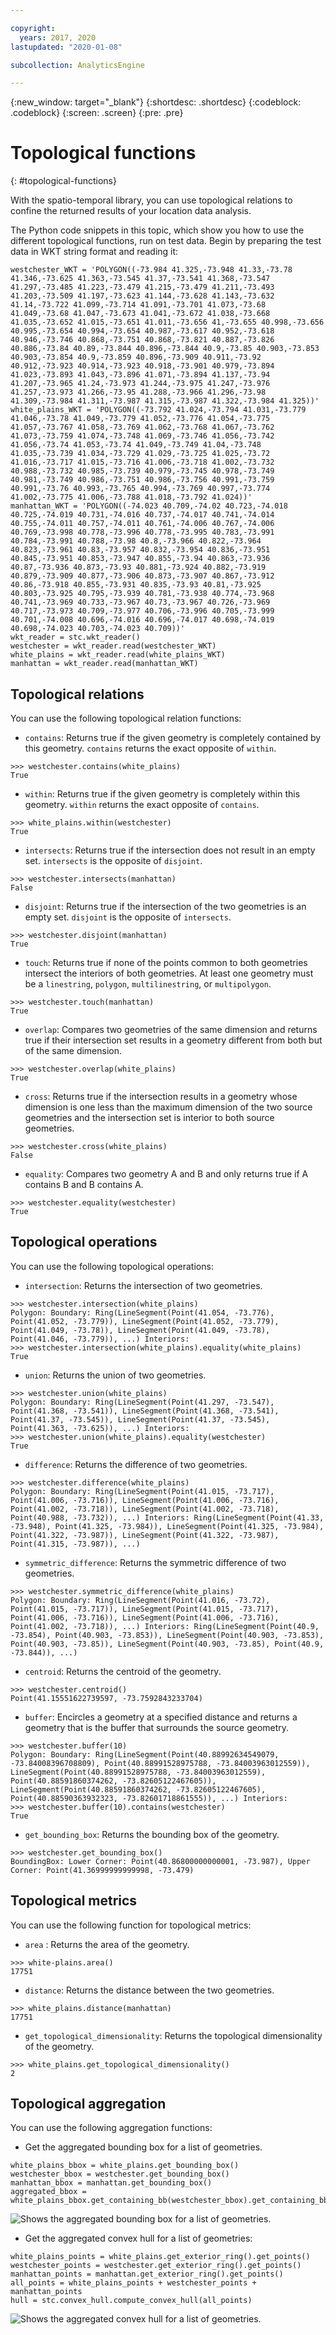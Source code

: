 ```yaml
---

copyright:
  years: 2017, 2020
lastupdated: "2020-01-08"

subcollection: AnalyticsEngine

---
```


<!-- Attribute definitions -->
{:new_window: target="_blank"}
{:shortdesc: .shortdesc}
{:codeblock: .codeblock}
{:screen: .screen}
{:pre: .pre}

# Topological functions
{: #topological-functions}

With the spatio-temporal library, you can use topological relations to confine the returned results of your location data analysis.

The Python code snippets in this topic, which show you how to use the different topological functions, run on test data. Begin by preparing the test data in WKT string format and reading it:
```
westchester_WKT = 'POLYGON((-73.984 41.325,-73.948 41.33,-73.78 41.346,-73.625 41.363,-73.545 41.37,-73.541 41.368,-73.547 41.297,-73.485 41.223,-73.479 41.215,-73.479 41.211,-73.493 41.203,-73.509 41.197,-73.623 41.144,-73.628 41.143,-73.632 41.14,-73.722 41.099,-73.714 41.091,-73.701 41.073,-73.68 41.049,-73.68 41.047,-73.673 41.041,-73.672 41.038,-73.668 41.035,-73.652 41.015,-73.651 41.011,-73.656 41,-73.655 40.998,-73.656 40.995,-73.654 40.994,-73.654 40.987,-73.617 40.952,-73.618 40.946,-73.746 40.868,-73.751 40.868,-73.821 40.887,-73.826 40.886,-73.84 40.89,-73.844 40.896,-73.844 40.9,-73.85 40.903,-73.853 40.903,-73.854 40.9,-73.859 40.896,-73.909 40.911,-73.92 40.912,-73.923 40.914,-73.923 40.918,-73.901 40.979,-73.894 41.023,-73.893 41.043,-73.896 41.071,-73.894 41.137,-73.94 41.207,-73.965 41.24,-73.973 41.244,-73.975 41.247,-73.976 41.257,-73.973 41.266,-73.95 41.288,-73.966 41.296,-73.98 41.309,-73.984 41.311,-73.987 41.315,-73.987 41.322,-73.984 41.325))'
white_plains_WKT = 'POLYGON((-73.792 41.024,-73.794 41.031,-73.779 41.046,-73.78 41.049,-73.779 41.052,-73.776 41.054,-73.775 41.057,-73.767 41.058,-73.769 41.062,-73.768 41.067,-73.762 41.073,-73.759 41.074,-73.748 41.069,-73.746 41.056,-73.742 41.056,-73.74 41.053,-73.74 41.049,-73.749 41.04,-73.748 41.035,-73.739 41.034,-73.729 41.029,-73.725 41.025,-73.72 41.016,-73.717 41.015,-73.716 41.006,-73.718 41.002,-73.732 40.988,-73.732 40.985,-73.739 40.979,-73.745 40.978,-73.749 40.981,-73.749 40.986,-73.751 40.986,-73.756 40.991,-73.759 40.991,-73.76 40.993,-73.765 40.994,-73.769 40.997,-73.774 41.002,-73.775 41.006,-73.788 41.018,-73.792 41.024))'
manhattan_WKT = 'POLYGON((-74.023 40.709,-74.02 40.723,-74.018 40.725,-74.019 40.731,-74.016 40.737,-74.017 40.741,-74.014 40.755,-74.011 40.757,-74.011 40.761,-74.006 40.767,-74.006 40.769,-73.998 40.778,-73.996 40.778,-73.995 40.783,-73.991 40.784,-73.991 40.788,-73.98 40.8,-73.966 40.822,-73.964 40.823,-73.961 40.83,-73.957 40.832,-73.954 40.836,-73.951 40.845,-73.951 40.853,-73.947 40.855,-73.94 40.863,-73.936 40.87,-73.936 40.873,-73.93 40.881,-73.924 40.882,-73.919 40.879,-73.909 40.877,-73.906 40.873,-73.907 40.867,-73.912 40.86,-73.918 40.855,-73.931 40.835,-73.93 40.81,-73.925 40.803,-73.925 40.795,-73.939 40.781,-73.938 40.774,-73.968 40.741,-73.969 40.733,-73.967 40.73,-73.967 40.726,-73.969 40.717,-73.973 40.709,-73.977 40.706,-73.996 40.705,-73.999 40.701,-74.008 40.696,-74.016 40.696,-74.017 40.698,-74.019 40.698,-74.023 40.703,-74.023 40.709))'
wkt_reader = stc.wkt_reader()
westchester = wkt_reader.read(westchester_WKT)
white_plains = wkt_reader.read(white_plains_WKT)
manhattan = wkt_reader.read(manhattan_WKT)
```
## Topological relations

You can use the following topological relation functions:

- `contains`: Returns true if the given geometry is completely contained by this geometry. `contains` returns the exact opposite  of `within`.
```
>>> westchester.contains(white_plains)
True
```
- `within`: Returns true if the given geometry is completely within this geometry. `within` returns the exact opposite of `contains`.
```
>>> white_plains.within(westchester)
True
```
- `intersects`: Returns true if the intersection does not result in an empty set. `intersects` is the opposite of `disjoint`.
```
>>> westchester.intersects(manhattan)
False
```
- `disjoint`: Returns true if the intersection of the two geometries is an empty set. `disjoint` is the opposite of `intersects`.
```
>>> westchester.disjoint(manhattan)
True
```
- `touch`: Returns true if none of the points common to both geometries intersect the interiors of both geometries. At least one geometry must be a `linestring`, `polygon`, `multilinestring`, or `multipolygon`.
```
>>> westchester.touch(manhattan)
True
```
- `overlap`: Compares two geometries of the same dimension and returns true if their intersection set results in a geometry different from both but of the same dimension.
```
>>> westchester.overlap(white_plains)
True
```
- `cross`: Returns true if the intersection results in a geometry whose dimension is one less than the maximum dimension of the two source geometries and the intersection set is interior to both source geometries.
```
>>> westchester.cross(white_plains)
False
```
- `equality`: Compares two geometry A and B and only returns true if A contains B and B contains A.
```
>>> westchester.equality(westchester)
True
```

## Topological operations

You can use the following topological operations:

- `intersection`: Returns the intersection of two geometries.
```
>>> westchester.intersection(white_plains)
Polygon: Boundary: Ring(LineSegment(Point(41.054, -73.776), Point(41.052, -73.779)), LineSegment(Point(41.052, -73.779), Point(41.049, -73.78)), LineSegment(Point(41.049, -73.78), Point(41.046, -73.779)), ...) Interiors:
>>> westchester.intersection(white_plains).equality(white_plains)
True
```
- `union`: Returns the union of two geometries.
```
>>> westchester.union(white_plains)
Polygon: Boundary: Ring(LineSegment(Point(41.297, -73.547), Point(41.368, -73.541)), LineSegment(Point(41.368, -73.541), Point(41.37, -73.545)), LineSegment(Point(41.37, -73.545), Point(41.363, -73.625)), ...) Interiors:
>>> westchester.union(white_plains).equality(westchester)
True
```
- `difference`: Returns the difference of two geometries.
```
>>> westchester.difference(white_plains)
Polygon: Boundary: Ring(LineSegment(Point(41.015, -73.717), Point(41.006, -73.716)), LineSegment(Point(41.006, -73.716), Point(41.002, -73.718)), LineSegment(Point(41.002, -73.718), Point(40.988, -73.732)), ...) Interiors: Ring(LineSegment(Point(41.33, -73.948), Point(41.325, -73.984)), LineSegment(Point(41.325, -73.984), Point(41.322, -73.987)), LineSegment(Point(41.322, -73.987), Point(41.315, -73.987)), ...)
```
- `symmetric_difference`: Returns the symmetric difference of two geometries.
```
>>> westchester.symmetric_difference(white_plains)
Polygon: Boundary: Ring(LineSegment(Point(41.016, -73.72), Point(41.015, -73.717)), LineSegment(Point(41.015, -73.717), Point(41.006, -73.716)), LineSegment(Point(41.006, -73.716), Point(41.002, -73.718)), ...) Interiors: Ring(LineSegment(Point(40.9, -73.854), Point(40.903, -73.853)), LineSegment(Point(40.903, -73.853), Point(40.903, -73.85)), LineSegment(Point(40.903, -73.85), Point(40.9, -73.844)), ...)
```
- `centroid`: Returns the centroid of the geometry.
```
>>> westchester.centroid()
Point(41.15551622739597, -73.7592843233704)
```
- `buffer`: Encircles a geometry at a specified distance and returns a geometry that is the buffer that surrounds the source geometry.
```
>>> westchester.buffer(10)
Polygon: Boundary: Ring(LineSegment(Point(40.88992634549079, -73.84008396708809), Point(40.88991528975788, -73.84003963012559)), LineSegment(Point(40.88991528975788, -73.84003963012559), Point(40.88591860374262, -73.82605122467605)), LineSegment(Point(40.88591860374262, -73.82605122467605), Point(40.88590363932323, -73.82601718861555)), ...) Interiors:
>>> westchester.buffer(10).contains(westchester)
True
```
- `get_bounding_box`: Returns the bounding box of the geometry.
```
>>> westchester.get_bounding_box()
BoundingBox: Lower Corner: Point(40.86800000000001, -73.987), Upper Corner: Point(41.36999999999998, -73.479)
```

## Topological metrics

You can use the following function for topological metrics:

- `area` : Returns the area of the geometry.
```
>>> white-plains.area()
17751
```
- `distance`: Returns the distance between the two geometries.
```
>>> white_plains.distance(manhattan)
17751
```
- `get_topological_dimensionality`: Returns the topological dimensionality of the geometry.
```
>>> white_plains.get_topological_dimensionality()
2
```

## Topological aggregation

You can use the following aggregation functions:

- Get the aggregated bounding box for a list of geometries.
```
white_plains_bbox = white_plains.get_bounding_box()
westchester_bbox = westchester.get_bounding_box()
manhattan_bbox = manhattan.get_bounding_box()
aggregated_bbox = white_plains_bbox.get_containing_bb(westchester_bbox).get_containing_bb(manhattan_bbox)
```
![Shows the aggregated bounding box for a list of geometries.](images/bbox.png)

- Get the aggregated convex hull for a list of geometries:
```
white_plains_points = white_plains.get_exterior_ring().get_points()
westchester_points = westchester.get_exterior_ring().get_points()
manhattan_points = manhattan.get_exterior_ring().get_points()
all_points = white_plains_points + westchester_points + manhattan_points
hull = stc.convex_hull.compute_convex_hull(all_points)
```
![Shows the aggregated convex hull for a list of  geometries.](images/convex_hull.png)
